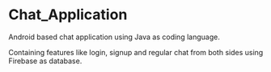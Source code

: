 # Chat_Application

Android based chat application using Java as coding language.

Containing features like login, signup and regular chat from both sides using Firebase as database.

